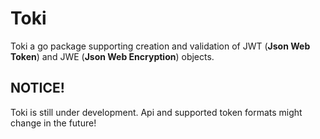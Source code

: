 # Toki

Toki a go package supporting creation and validation of JWT (**Json Web Token**) and JWE (**Json Web Encryption**) objects.

## NOTICE!

Toki is still under development. Api and supported token formats might change in the future!
